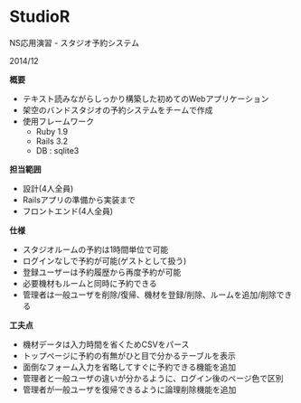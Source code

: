 # StudioR


NS応用演習 - スタジオ予約システム

2014/12

**概要**

- テキスト読みながらしっかり構築した初めてのWebアプリケーション
- 架空のバンドスタジオの予約システムをチームで作成
- 使用フレームワーク
  - Ruby 1.9
  - Rails 3.2
  - DB : sqlite3

**担当範囲**

- 設計(4人全員)
- Railsアプリの準備から実装まで
- フロントエンド(4人全員)

**仕様**

- スタジオルームの予約は1時間単位で可能
- ログインなしで予約が可能(ゲストとして扱う)
- 登録ユーザーは予約履歴から再度予約が可能
- 必要機材もルームと同時に予約できる
- 管理者は一般ユーザを削除/復帰、機材を登録/削除、ルームを追加/削除できる

**工夫点**

- 機材データは入力時間を省くためCSVをパース
- トップページに予約の有無がひと目で分かるテーブルを表示
- 面倒なフォーム入力を省略してすぐに予約できる機能を追加
- 管理者と一般ユーザの違いが分かるように、ログイン後のページ色で区別
- 管理者が一般ユーザを復帰できるように論理削除機能を追加
